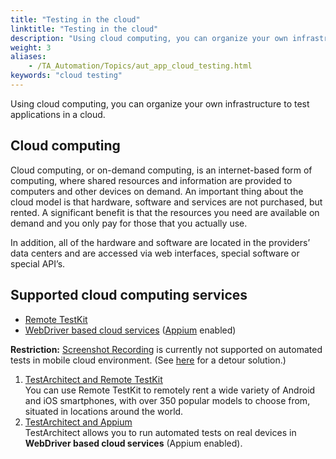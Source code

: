 ```yaml
--- 
title: "Testing in the cloud"
linktitle: "Testing in the cloud"
description: "Using cloud computing, you can organize your own infrastructure to test applications in a cloud."
weight: 3
aliases: 
    - /TA_Automation/Topics/aut_app_cloud_testing.html
keywords: "cloud testing"
---
```


Using cloud computing, you can organize your own infrastructure to test applications in a cloud.

## Cloud computing

Cloud computing, or on-demand computing, is an internet-based form of computing, where shared resources and information are provided to computers and other devices on demand. An important thing about the cloud model is that hardware, software and services are not purchased, but rented. A significant benefit is that the resources you need are available on demand and you only pay for those that you actually use.

In addition, all of the hardware and software are located in the providers’ data centers and are accessed via web interfaces, special software or special API’s.

## Supported cloud computing services

-   [Remote TestKit](/TA_Automation/Topics/aut_app_cloud_testing_RTK.html)
-   [WebDriver based cloud services](/TA_Automation/Topics/aut_appium.html) \([Appium](http://appium.io/slate/en/master/?ruby#about-appium) enabled\)

**Restriction:** [Screenshot Recording](/TA_Help/Topics/ug_Screenshot_recording.html) is currently not supported on automated tests in mobile cloud environment. \(See [here](/TA_FAQ/Topics/faq.howto.screenshot_recording_mobile_cloud.html) for a detour solution.\)

1.  [TestArchitect and Remote TestKit](/TA_Automation/Topics/aut_app_cloud_testing_RTK.html)  
You can use Remote TestKit to remotely rent a wide variety of Android and iOS smartphones, with over 350 popular models to choose from, situated in locations around the world.
2.  [TestArchitect and Appium](/TA_Automation/Topics/aut_appium.html)  
TestArchitect allows you to run automated tests on real devices in **WebDriver based cloud services** \(Appium enabled\).




